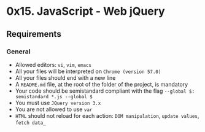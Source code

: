# 0x15. JavaScript - Web jQuery

## Requirements

### General

- Allowed editors: `vi`, `vim`, `emacs`
- All your files will be interpreted on `Chrome (version 57.0)`
- All your files should end with a new line
- A `README.md` file, at the root of the folder of the project, is mandatory
- Your code should be semistandard compliant with the flag `--global $: semistandard *.js --global $`
- You must use `JQuery version 3.x`
- You are not allowed to use `var`
- `HTML` should not reload for each action: `DOM manipulation`, `update values`, `fetch data_`
